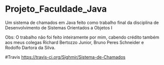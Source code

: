 # Projeto_Faculdade_Java
Um sistema de chamados em Java feito como trabalho final da disciplina de Desenvolvimento de Sistemas Orientados a Objetos I

Obs: O trabalho não foi feito inteiramente por mim, cabendo crédito também aos meus colegas Richard Bertozzo Junior, Bruno Peres Schneider e Rodolfo Dartora da Silva. 

#Travis
https://travis-ci.org/Sighmir/Sistema-de-Chamados
